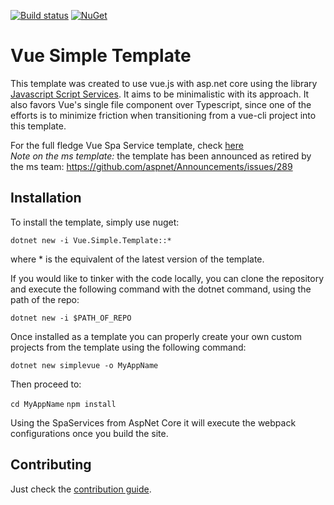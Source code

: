 [![Build status](https://ci.appveyor.com/api/projects/status/infk8356yyag6im4?svg=true)](https://ci.appveyor.com/project/Jaxelr/vuetemplate) [![NuGet](https://img.shields.io/nuget/v/Vue.Simple.Template.svg)](https://www.nuget.org/packages/Vue.Simple.Template/)

# Vue Simple Template

This template was created to use vue.js with asp.net core using the library [Javascript Script Services](https://github.com/aspnet/JavaScriptServices). It aims to be minimalistic with its approach. It also favors Vue's single file component over Typescript, since one of the efforts is to minimize friction when transitioning from a vue-cli project into this template. 

For the full fledge Vue Spa Service template, check [here](https://github.com/aspnet/templating/tree/dev/src/Microsoft.AspNetCore.SpaTemplates/content/Vue-CSharp)   
_Note on the ms template:_ the template has been announced as retired by the ms team:  https://github.com/aspnet/Announcements/issues/289 

## Installation

To install the template, simply use nuget:

`dotnet new -i Vue.Simple.Template::*`

where * is the equivalent of the latest version of the template. 

If you would like to tinker with the code locally, you can clone the repository and execute the following command with the dotnet command, using the path of the repo:

`dotnet new -i $PATH_OF_REPO`

Once installed as a template you can properly create your own custom projects from the template using the following command:

`dotnet new simplevue -o MyAppName` 

Then proceed to:

`cd MyAppName`
`npm install`

Using the SpaServices from AspNet Core it will execute the webpack configurations once you build the site.

## Contributing

Just check the [contribution guide](https://github.com/Jaxelr/VueTemplate/blob/master/.github/CONTRIBUTING.md).
